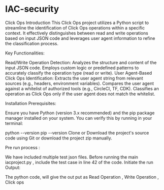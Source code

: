 # IAC-security

Click Ops
Introduction
This Click Ops project utilizes a Python script to streamline the identification of Click Ops operations within a specific context. It effectively distinguishes between read and write operations based on input JSON code and leverages user agent information to refine the classification process.

Key Functionalities:

Read/Write Operation Detection: Analyzes the structure and content of the input JSON code. Employs custom logic or predefined patterns to accurately classify the operation type (read or write).
User Agent-Based Click Ops Identification: Extracts the user agent string from relevant sources (e.g., headers, environment variables). Compares the user agent against a whitelist of authorized tools (e.g., CircleCI, TF, CDK). Classifies an operation as Click Ops only if the user agent does not match the whitelist.

Installation
Prerequisites:

Ensure you have Python (version 3.x recommended) and the pip package manager installed on your system. You can verify this by running in your terminal:

python --version
pip --version
Clone or Download the project's source code using Git or download the project zip manually.

Pre run process :

We have included multiple test json files.
Before running the main iacproject.py , include the test case in line 42 of the code.
Initiate the run
Output:

The python code, will give the out put as Read Operation , Write Operation , Click ops
